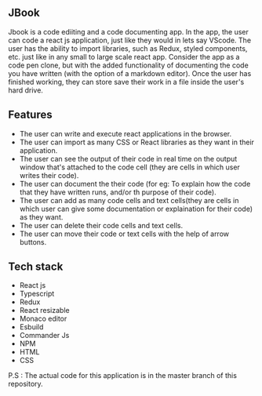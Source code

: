 ## JBook
Jbook is a code ediiting and a code documenting app. In the app, the user can code a react js application, just like they would in lets say VScode. The user has the ability to import libraries, such as Redux, styled components, etc. just like in any small to large scale react app. Consider the app as a code pen clone, but with the added functionality of documenting the code you have written (with the option of a markdown editor). Once the user has finished working, they can store save their work in a file inside the user's hard drive.

## Features
- The user can write and execute react applications in the browser.
- The user can import as many CSS or React libraries as they want in their application.
- The user can see the output of their code in real time on the output window that's attached to the code cell (they are cells in which user writes their code).
- The user can document the their code (for eg: To explain how the code that they have written runs, and/or th purpose of their code).
- The user can add as many code cells and text cells(they are cells in which user can give some documentation or explaination for their code) as they want.
- The user can delete their code cells and text cells.
- The user can move their code or text cells with the help of arrow buttons. 

## Tech stack
- React js
- Typescript
- Redux
- React resizable
- Monaco editor
- Esbuild
- Commander Js
- NPM
- HTML
- CSS


P.S : The actual code for this application is in the master branch of this repository.
